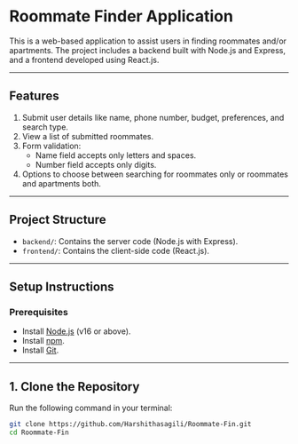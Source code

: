 # Roommate Finder Application

This is a web-based application to assist users in finding roommates and/or apartments. The project includes a backend built with Node.js and Express, and a frontend developed using React.js.

---

## **Features**
1. Submit user details like name, phone number, budget, preferences, and search type.
2. View a list of submitted roommates.
3. Form validation:
   - Name field accepts only letters and spaces.
   - Number field accepts only digits.
4. Options to choose between searching for roommates only or roommates and apartments both.

---

## **Project Structure**
- `backend/`: Contains the server code (Node.js with Express).
- `frontend/`: Contains the client-side code (React.js).

---

## **Setup Instructions**

### Prerequisites
- Install [Node.js](https://nodejs.org/) (v16 or above).
- Install [npm](https://www.npmjs.com/).
- Install [Git](https://git-scm.com/).

---

## 1. Clone the Repository
Run the following command in your terminal:
```bash
git clone https://github.com/Harshithasagili/Roommate-Fin.git
cd Roommate-Fin
